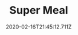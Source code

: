 ---
templateKey: blog-post
title: Super Meal
type: cooking
energy: 160
health: 72
description: It's a really energizing meal. 
featuredpost: false
date: 2020-02-16T21:45:12.711Z
featuredimage: /img/Super_Meal.png
sellPrice: 220
tags:
  - Bok Choy
  - Cranberries
  - Artichoke
  - edible
---